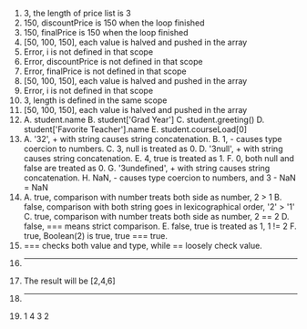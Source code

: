 1. 3, the length of price list is 3
2. 150, discountPrice is 150 when the loop finished
3. 150, finalPrice is 150 when the loop finished
4. [50, 100, 150], each value is halved and pushed in the array 
5. Error, i is not defined in that scope
6. Error, discountPrice is not defined in that scope
7. Error, finalPrice is not defined in that scope
8. [50, 100, 150], each value is halved and pushed in the array 
9. Error, i is not defined in that scope
10. 3, length is defined in the same scope
11. [50, 100, 150], each value is halved and pushed in the array 
12.
    A. student.name
    B. student['Grad Year']
    C. student.greeting()
    D. student['Favorite Teacher'].name
    E. student.courseLoad[0]
13.
    A. '32', + with string causes string concatenation.
    B. 1, - causes type coercion to numbers.
    C. 3, null is treated as 0.
    D. '3null', + with string causes string concatenation.
    E. 4, true is treated as 1.
    F. 0, both null and false are treated as 0.
    G. '3undefined', + with string causes string concatenation.
    H. NaN, - causes type coercion to numbers, and 3 - NaN = NaN
14.
    A. true, comparison with number treats both side as number, 2 > 1
    B. false, comparison with both string goes in lexicographical order, '2' > '1'
    C. true, comparison with number treats both side as number, 2 == 2
    D. false, === means strict comparison.
    E. false, true is treated as 1, 1 != 2
    F. true, Boolean(2) is true, true === true.
15. === checks both value and type, while == loosely check value.
16. ---
17. The result will be [2,4,6]
18. ---
19. 1
    4
    3
    2